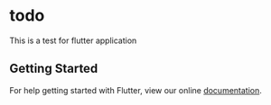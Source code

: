 # todo

This is a test for flutter application

## Getting Started

For help getting started with Flutter, view our online
[documentation](https://flutter.io/).
